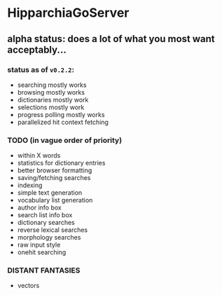 # HipparchiaGoServer

## alpha status: does a lot of what you most want acceptably...

### status as of `v0.2.2`:

* searching mostly works 
* browsing mostly works 
* dictionaries mostly work 
* selections mostly work 
* progress polling mostly works 
* parallelized hit context fetching


### TODO (in vague order of priority)
* within X words 
* statistics for dictionary entries
* better browser formatting
* saving/fetching searches
* indexing
* simple text generation
* vocabulary list generation
* author info box
* search list info box
* dictionary searches
* reverse lexical searches
* morphology searches
* raw input style
* onehit searching

### DISTANT FANTASIES
* vectors

